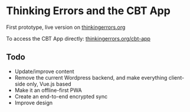 # Thinking Errors and the CBT App

First prototype, live version on [thinkingerrors.org](https://thinkingerrors.org)

To access the CBT App directly: [thinkingerrors.org/cbt-app](https://thinkingerrors.org/cbt-app)

## Todo

- Update/improve content
- Remove the current Wordpress backend, and make everything client-side only, Vue.js based
- Make it an offline-first PWA
- Create an end-to-end encrypted sync
- Improve design
